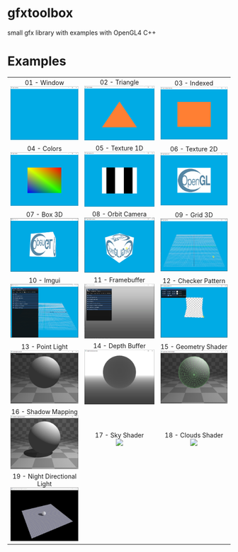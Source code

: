 # gfxtoolbox
small gfx library with examples with OpenGL4 C++

# Examples

| | | |
|:-------------------------:|:-------------------------:|:-------------------------:|
|01 - Window <br> <img width="200" src="./screenshots/01_example.PNG"> | 02 - Triangle <br> <img width="200" src="./screenshots/02_example.PNG">| 03 - Indexed <br> <img width="200" src="./screenshots/03_example.PNG">|
|04 - Colors <br> <img width="200" src="./screenshots/04_example.PNG"> | 05 - Texture 1D <br> <img width="200" src="./screenshots/05_example.PNG">| 06 - Texture 2D <br> <img width="200" src="./screenshots/06_example.PNG">|
|07 - Box 3D <br> <img width="200" src="./screenshots/07_example.gif"> |08 - Orbit Camera<br>  <img width="200" src="./screenshots/08_example.gif">| 09 - Grid 3D<br> <img width="200" src="./screenshots/09_example.gif">|
|10 - Imgui  <br> <img width="200" src="./screenshots/10_example.gif"> |11 - Framebuffer <br> <img width="200" src="./screenshots/11_example.gif"> | 12 - Checker Pattern <br> <img width="200" src="./screenshots/12_example.gif"> |
|13 - Point Light <br> <img width="200" src="./screenshots/13_example.PNG"> |14 - Depth Buffer <br> <img width="200" src="./screenshots/14_example.PNG"> |15 - Geometry Shader <br> <img width="200" src="./screenshots/15_example.PNG"> |
|16 - Shadow Mapping <br> <img width="200" src="./screenshots/16_example.PNG"> |17 - Sky Shader <br> <img width="200" src="./screenshots/17_example.gif"> |18 - Clouds Shader <br> <img width="200" src="./screenshots/18_example.gif"> |
|19 - Night Directional Light <br> <img width="200" src="./screenshots/19_example.gif"> |

